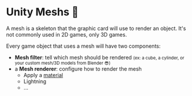 # Unity Meshs 🩻

<div class="row row-cols-lg-2"><div>

A mesh is a skeleton that the graphic card will use to render an object. It's not commonly used in 2D games, only 3D games.

Every game object that uses a mesh will have two components:

* **Mesh filter**: tell which mesh should be rendered <small>(ex: a cube, a cylinder, or your custom mesh/3D models from Blender 😎)</small>
* a **Mesh renderer**: configure how to render the mesh
    * Apply a [material](../materials/index.md)
    * Lightning
    * ...
</div><div>
</div></div>